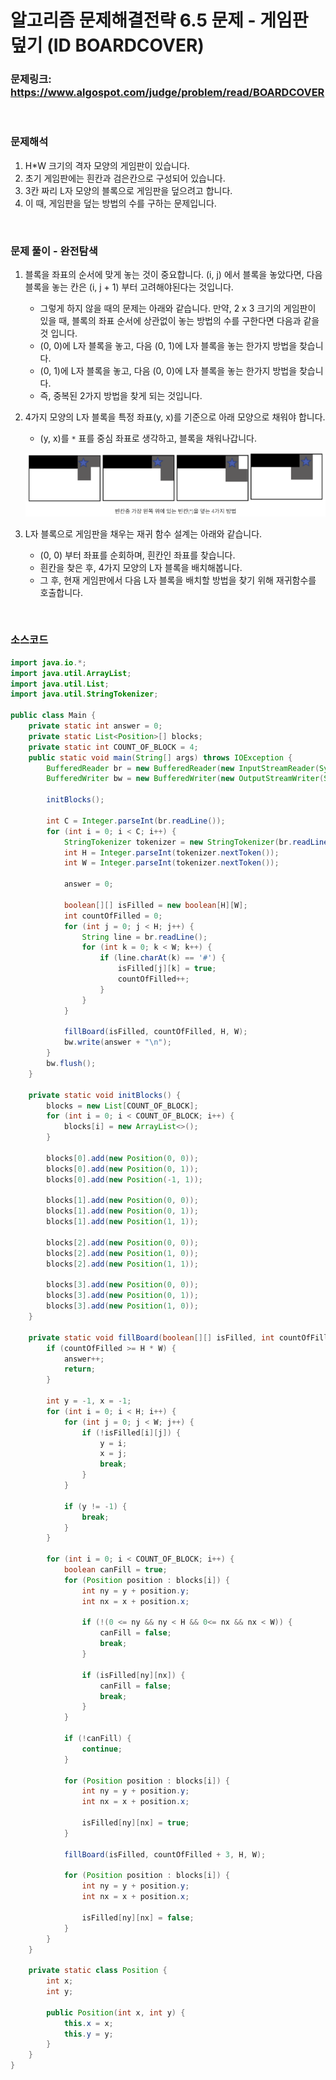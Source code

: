 # 알고리즘 문제해결전략 6.5 문제 - 게임판 덮기 (ID BOARDCOVER)

### 문제링크: https://www.algospot.com/judge/problem/read/BOARDCOVER

<br>

### 문제해석

1. H*W 크기의 격자 모양의 게임판이 있습니다.
1. 초기 게임판에는 흰칸과 검은칸으로 구성되어 있습니다.
1. 3칸 짜리 L자 모양의 블록으로 게임판을 덮으려고 합니다.
1. 이 때, 게임판을 덮는 방법의 수를 구하는 문제입니다.

<br>

### 문제 풀이 - 완전탐색

1. 블록을 좌표의 순서에 맞게 놓는 것이 중요합니다. (i, j) 에서 블록을 놓았다면, 다음 블록을 놓는 칸은 (i, j + 1) 부터 고려해야된다는 것입니다.

   - 그렇게 하지 않을 때의 문제는 아래와 같습니다. 만약, 2 x 3 크기의 게임판이 있을 때, 블록의 좌표 순서에 상관없이 놓는 방법의 수를 구한다면 다음과 같을 것 입니다.
   - (0, 0)에 L자 블록을 놓고, 다음 (0, 1)에 L자 블록을 놓는 한가지 방법을 찾습니다.
   - (0, 1)에 L자 블록을 놓고, 다음 (0, 0)에 L자 블록을 놓는 한가지 방법을 찾습니다.
   - 즉, 중복된 2가지 방법을 찾게 되는 것입니다.

1. 4가지 모양의 L자 블록을 특정 좌표(y, x)를 기준으로 아래 모양으로 채워야 합니다.

   - (y, x)를 `*` 표를 중심 좌표로 생각하고, 블록을 채워나갑니다.

   ![img](./images/gameboard-1)

1. L자 블록으로 게임판을 채우는 재귀 함수 설계는 아래와 같습니다.
   - (0, 0) 부터 좌표를 순회하며, 흰칸인 좌표를 찾습니다.
   - 흰칸을 찾은 후, 4가지 모양의 L자 블록을 배치해봅니다.
   - 그 후, 현재 게임판에서 다음 L자 블록을 배치할 방법을 찾기 위해 재귀함수를 호출합니다.

<br>

### 소스코드

```java
import java.io.*;
import java.util.ArrayList;
import java.util.List;
import java.util.StringTokenizer;

public class Main {
    private static int answer = 0;
    private static List<Position>[] blocks;
    private static int COUNT_OF_BLOCK = 4;
    public static void main(String[] args) throws IOException {
        BufferedReader br = new BufferedReader(new InputStreamReader(System.in));
        BufferedWriter bw = new BufferedWriter(new OutputStreamWriter(System.out));

        initBlocks();

        int C = Integer.parseInt(br.readLine());
        for (int i = 0; i < C; i++) {
            StringTokenizer tokenizer = new StringTokenizer(br.readLine());
            int H = Integer.parseInt(tokenizer.nextToken());
            int W = Integer.parseInt(tokenizer.nextToken());

            answer = 0;

            boolean[][] isFilled = new boolean[H][W];
            int countOfFilled = 0;
            for (int j = 0; j < H; j++) {
                String line = br.readLine();
                for (int k = 0; k < W; k++) {
                    if (line.charAt(k) == '#') {
                        isFilled[j][k] = true;
                        countOfFilled++;
                    }
                }
            }

            fillBoard(isFilled, countOfFilled, H, W);
            bw.write(answer + "\n");
        }
        bw.flush();
    }

    private static void initBlocks() {
        blocks = new List[COUNT_OF_BLOCK];
        for (int i = 0; i < COUNT_OF_BLOCK; i++) {
            blocks[i] = new ArrayList<>();
        }

        blocks[0].add(new Position(0, 0));
        blocks[0].add(new Position(0, 1));
        blocks[0].add(new Position(-1, 1));

        blocks[1].add(new Position(0, 0));
        blocks[1].add(new Position(0, 1));
        blocks[1].add(new Position(1, 1));

        blocks[2].add(new Position(0, 0));
        blocks[2].add(new Position(1, 0));
        blocks[2].add(new Position(1, 1));

        blocks[3].add(new Position(0, 0));
        blocks[3].add(new Position(0, 1));
        blocks[3].add(new Position(1, 0));
    }

    private static void fillBoard(boolean[][] isFilled, int countOfFilled, int H, int W) {
        if (countOfFilled >= H * W) {
            answer++;
            return;
        }

        int y = -1, x = -1;
        for (int i = 0; i < H; i++) {
            for (int j = 0; j < W; j++) {
                if (!isFilled[i][j]) {
                    y = i;
                    x = j;
                    break;
                }
            }

            if (y != -1) {
                break;
            }
        }

        for (int i = 0; i < COUNT_OF_BLOCK; i++) {
            boolean canFill = true;
            for (Position position : blocks[i]) {
                int ny = y + position.y;
                int nx = x + position.x;

                if (!(0 <= ny && ny < H && 0<= nx && nx < W)) {
                    canFill = false;
                    break;
                }

                if (isFilled[ny][nx]) {
                    canFill = false;
                    break;
                }
            }

            if (!canFill) {
                continue;
            }

            for (Position position : blocks[i]) {
                int ny = y + position.y;
                int nx = x + position.x;

                isFilled[ny][nx] = true;
            }

            fillBoard(isFilled, countOfFilled + 3, H, W);

            for (Position position : blocks[i]) {
                int ny = y + position.y;
                int nx = x + position.x;

                isFilled[ny][nx] = false;
            }
        }
    }

    private static class Position {
        int x;
        int y;

        public Position(int x, int y) {
            this.x = x;
            this.y = y;
        }
    }
}
```
